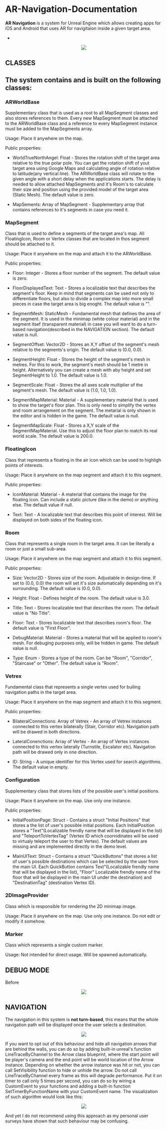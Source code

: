 # AR-Navigation-Documentation

**AR Navigation** is a system for Unreal Engine which allows creating apps for iOS and Android that uses AR for navigitaion inside a given target area. 
 
- 

<p align="center">
  <img src="https://github.com/nesseratious/AR-Navigation-Documentation/blob/master/Images/RPReplay_Final1579278581.gif" />
</p>


## CLASSES
## The system contains and is built on the following classes: 

### ARWorldBase

Supplementary class that is used as a root to all MapSegment classes and also stores references to them. Every new MapSegment must be attached to the ARWorldBase class and a reference to every MapSegment instance must be added to the MapSegments array. 

Usage: Place it anywhere on the map. 

Public properties: 

- WorldTrueNorthAngel: Float - Stores the rotation shift of the target area relative to the true polar pole. You can get the rotation shift of yout target area using Google Maps and calculating angle of rotation relative to latitude(any vertical line). The ARWorldBase class will rotate to the given angle with a short delay when the applications starts. The delay is needed to allow attached MapSegments and it's Room's to calculate their size and position using the provided model of the target area (Static Mesh). The default value is zero.

- MapSements: Array of MapSegment - Supplementary array that contains references to it's segments in case you need it.

### MapSegment

Class that is used to define a segments of the target area's map. All FloatingIcon, Room or Vertex classes that are located in thos segment should be attached to it.

Usage: Place it anywhere on the map and attach it to the ARWorldBase. 

Public properties: 

- Floor: Integer - Stores a floor number of the segment. The default value is zero.

- FloorDisplayedText: Text - Stores a localizable text that describes the segment's floor. Keep in mind that segments can be used not only to differentiate floors, but also to divide a complex map into more small pieces in case the target area is big enoght.  The default value is "<Enter Floor Name>".
 
- SegmentMesh: StaticMesh - Fundamental mesh that defines the area of the segment. It is used in the minimap (white colour material) and in the segment itsef (transparent material) in case you will want to do a turn-based navigation(described in the NAVIGATION section). The default value is null.

- SegmentOffset: Vector2D - Stores an X,Y offset of the segment's mesh relative to the segments's origin. The default value is (0.0, 0.0).

- SegmentHeight: Float - Stores the height of the segment's mesh in metres. For this to work, the segment's mesh should be 1 metre in height. Alternatively you can create a mesh with aby height and set SegmentHeight to 1.0. The default value is 1.0.

- SegmentScale: Float - Stores the all axes scale multiplier of the segment's mesh. The default value is (1.0, 1.0, 1.0).

- SegmentMapMaterial: Material - A supplementary material that is used to show the target's floor plan. This is only need to simplify the vertex and room arrangement on the segment. The metarial is only shown in the editor and is hidden in the game. The default value is null.

- SegmentMapScale: Float - Stores a X,Y scale of the SegmentMapMaterial. Use this to adjust the floor plan to match its real world scale. The default value is 200.0.

### FloatingIcon

Class that represents a floating in the air icon which can be used to highligh points of interests.

Usage: Place it anywhere on the map segment and attach it to this segment. 

Public properties: 

- IconMaterial: Material - A material that contains the image for the floating icon. Can include a static picture (like in the demo) or anything else. The default value if null.

- Text: Text - A localizable text that describes this point of interest. Will be displayed on both sides of the floating icon.

### Room

Class that represents a single room in the target area. It can be literally a room or just a small sub-area. 

Usage: Place it anywhere on the map segment and attach it to this segment. 

Public properties:  

- Size: Vector2D - Stores size of the room. Adjustable in design-time. If set to (0.0, 0.0) the room will set it's size automatically depending on it's surrounding. The default value is (0.0, 0.0).

- Height: Float - Defines height of the room. The default value is 3.0.

- Title: Text - Stores localizable text that describes the room. The default value is "No Title".

- Floor: Text - Stores localizable text that describes room's floor. The default value is "First Floor".

- DebugMaterial: Material - Stores a material that will be applied to room's mesh. For debuging purposes only, will be hidden in game. The default value is null.

- Type: Enum - Stores a type of the room. Can be "Room", "Corridor", "Staircase" or "Other". The default value is "Room".

### Vetrex

Fundamental class that represents a single vertex used for builing navigation paths in the target area. 

Usage: Place it anywhere on the map segment and attach it to this segment. 

Public properties: 

- BilateralConnections: Array of Vetrex - An array of Vetrex instances connected to this vertex bilaterally (Stair, Corridor etc). Navigation path will be drawed in both directions. 

- LateralConenctions: Array of Vertex - An array of Vertex instances connected to this vertex laterally (Turnstile, Escalator etc). Navigation path will be drawed only in one direction. 

- ID: String - A unique identifier for this Vertex used for search algorithms. The default value in empty.

### Configuration

Supplementary class that stores lists of the possible user's initial positions.

Usage: Place it anywhere on the map. Use only one instance.

Public properties: 

- InitialPositionPage: Struct - Contains a struct "Initial Positions" that stores a the list of user's possible initial positions. Each InitialPosition stores a "Text"(Localizable frendly name that will be displayed in the list) and "TeleportToVertexTag" (Vertex ID which coornidinates will be used to virtualy teleport the user to that Vertex). The default values are missing and are implemented directly in the demo level.

- MainUIText: Struct - Contains a struct "QuickButtons" that stores a list of user's possible destinations which can be selected by the user from the main UI. Each QuickButton contains Text"(Localizable frendly name that will be displayed in the list), "Floor" Localizable frendly name of the floor that will be displayed in the main UI under the destination) and "DestinationTag" (destination Vertex ID).

### 2DImageProvider

Class which is responsible for rendering the 2D minimap image. 

Usage: Place it anywhere on the map. Use only one instance. Do not edit or modify it somehow.

### Marker

Class which represents a single custom marker. 

Usage: Not intended for direct usage. Will be spawned automatically.


## DEBUG MODE

Before 

<p align="center">
  <img src="https://github.com/nesseratious/AR-Navigation-Documentation/blob/master/Images/RPReplay_Final1579277884.gif" />
</p>

## NAVIGATION

The navigation in this system is **not turn-based**, this means that the whole navigation path will be displayed once the user selects a destination. 

<p align="center">
  <img src="https://github.com/nesseratious/AR-Navigation-Documentation/blob/master/Images/RPReplay_Final1579278346.gif" />
</p>


If you want to opt out of this behaviour and hide all navigation arrows that are behind the walls, you can do so by adding built-in unreal's function LineTraceByChannel to the Arrow class blueprint, where the start point will be player's camera and the end point will be world location of the Arrow instance. Depending on whether the arrow instance was hit or not, you can call SetVisibility function to hide or unhide the arrow. Do not call LineTraceByChannel every frame as this will degrade performance. Put it on timer to call only 5 times per second, you can do so by wiring a CustomEvent to your functions and adding a built-in function SetTimerByFunctionName with your CustomEvent name. The visualization of such algorithm would look like this:

<p align="center">
  <img src="https://github.com/nesseratious/AR-Navigation-Documentation/blob/master/Images/111.png" />
</p>


And yet I do not recommend using this approach as my personal user surveys have shown that such behaviour may be confusing.
